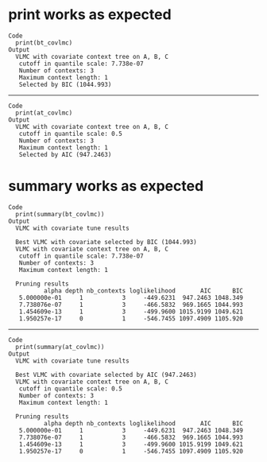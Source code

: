 # print works as expected

    Code
      print(bt_covlmc)
    Output
      VLMC with covariate context tree on A, B, C 
       cutoff in quantile scale: 7.738e-07
       Number of contexts: 3 
       Maximum context length: 1 
       Selected by BIC (1044.993)

---

    Code
      print(at_covlmc)
    Output
      VLMC with covariate context tree on A, B, C 
       cutoff in quantile scale: 0.5
       Number of contexts: 3 
       Maximum context length: 1 
       Selected by AIC (947.2463)

# summary works as expected

    Code
      print(summary(bt_covlmc))
    Output
      VLMC with covariate tune results
      
      Best VLMC with covariate selected by BIC (1044.993)
      VLMC with covariate context tree on A, B, C 
       cutoff in quantile scale: 7.738e-07
       Number of contexts: 3 
       Maximum context length: 1 
      
      Pruning results
              alpha depth nb_contexts loglikelihood       AIC      BIC
       5.000000e-01     1           3     -449.6231  947.2463 1048.349
       7.738076e-07     1           3     -466.5832  969.1665 1044.993
       1.454609e-13     1           3     -499.9600 1015.9199 1049.621
       1.950257e-17     0           1     -546.7455 1097.4909 1105.920

---

    Code
      print(summary(at_covlmc))
    Output
      VLMC with covariate tune results
      
      Best VLMC with covariate selected by AIC (947.2463)
      VLMC with covariate context tree on A, B, C 
       cutoff in quantile scale: 0.5
       Number of contexts: 3 
       Maximum context length: 1 
      
      Pruning results
              alpha depth nb_contexts loglikelihood       AIC      BIC
       5.000000e-01     1           3     -449.6231  947.2463 1048.349
       7.738076e-07     1           3     -466.5832  969.1665 1044.993
       1.454609e-13     1           3     -499.9600 1015.9199 1049.621
       1.950257e-17     0           1     -546.7455 1097.4909 1105.920

